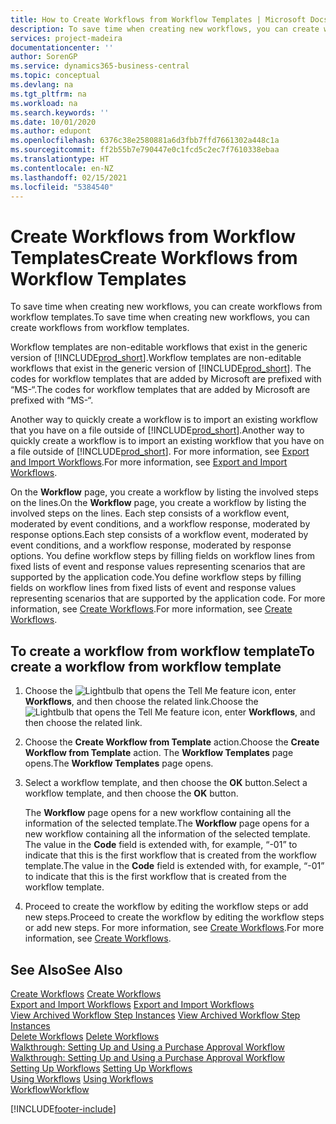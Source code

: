 ```yaml
---
title: How to Create Workflows from Workflow Templates | Microsoft Docs
description: To save time when creating new workflows, you can create workflows from workflow templates.
services: project-madeira
documentationcenter: ''
author: SorenGP
ms.service: dynamics365-business-central
ms.topic: conceptual
ms.devlang: na
ms.tgt_pltfrm: na
ms.workload: na
ms.search.keywords: ''
ms.date: 10/01/2020
ms.author: edupont
ms.openlocfilehash: 6376c38e2580881a6d3fbb7ffd7661302a448c1a
ms.sourcegitcommit: ff2b55b7e790447e0c1fcd5c2ec7f7610338ebaa
ms.translationtype: HT
ms.contentlocale: en-NZ
ms.lasthandoff: 02/15/2021
ms.locfileid: "5384540"
---
```

# <a name="create-workflows-from-workflow-templates"></a><span data-ttu-id="4ae78-103">Create Workflows from Workflow Templates</span><span class="sxs-lookup"><span data-stu-id="4ae78-103">Create Workflows from Workflow Templates</span></span>
<span data-ttu-id="4ae78-104">To save time when creating new workflows, you can create workflows from workflow templates.</span><span class="sxs-lookup"><span data-stu-id="4ae78-104">To save time when creating new workflows, you can create workflows from workflow templates.</span></span>  

 <span data-ttu-id="4ae78-105">Workflow templates are non-editable workflows that exist in the generic version of [!INCLUDE[prod_short](includes/prod_short.md)].</span><span class="sxs-lookup"><span data-stu-id="4ae78-105">Workflow templates are non-editable workflows that exist in the generic version of [!INCLUDE[prod_short](includes/prod_short.md)].</span></span> <span data-ttu-id="4ae78-106">The codes for workflow templates that are added by Microsoft are prefixed with “MS-“.</span><span class="sxs-lookup"><span data-stu-id="4ae78-106">The codes for workflow templates that are added by Microsoft are prefixed with “MS-“.</span></span>  

 <span data-ttu-id="4ae78-107">Another way to quickly create a workflow is to import an existing workflow that you have on a file outside of [!INCLUDE[prod_short](includes/prod_short.md)].</span><span class="sxs-lookup"><span data-stu-id="4ae78-107">Another way to quickly create a workflow is to import an existing workflow that you have on a file outside of [!INCLUDE[prod_short](includes/prod_short.md)].</span></span> <span data-ttu-id="4ae78-108">For more information, see [Export and Import Workflows](across-how-to-export-and-import-workflows.md).</span><span class="sxs-lookup"><span data-stu-id="4ae78-108">For more information, see [Export and Import Workflows](across-how-to-export-and-import-workflows.md).</span></span>  

<span data-ttu-id="4ae78-109">On the **Workflow** page, you create a workflow by listing the involved steps on the lines.</span><span class="sxs-lookup"><span data-stu-id="4ae78-109">On the **Workflow** page, you create a workflow by listing the involved steps on the lines.</span></span> <span data-ttu-id="4ae78-110">Each step consists of a workflow event, moderated by event conditions, and a workflow response, moderated by response options.</span><span class="sxs-lookup"><span data-stu-id="4ae78-110">Each step consists of a workflow event, moderated by event conditions, and a workflow response, moderated by response options.</span></span> <span data-ttu-id="4ae78-111">You define workflow steps by filling fields on workflow lines from fixed lists of event and response values representing scenarios that are supported by the application code.</span><span class="sxs-lookup"><span data-stu-id="4ae78-111">You define workflow steps by filling fields on workflow lines from fixed lists of event and response values representing scenarios that are supported by the application code.</span></span> <span data-ttu-id="4ae78-112">For more information, see [Create Workflows](across-how-to-create-workflows.md).</span><span class="sxs-lookup"><span data-stu-id="4ae78-112">For more information, see [Create Workflows](across-how-to-create-workflows.md).</span></span>  

## <a name="to-create-a-workflow-from-workflow-template"></a><span data-ttu-id="4ae78-113">To create a workflow from workflow template</span><span class="sxs-lookup"><span data-stu-id="4ae78-113">To create a workflow from workflow template</span></span>  
1.  <span data-ttu-id="4ae78-114">Choose the ![Lightbulb that opens the Tell Me feature](media/ui-search/search_small.png "Tell me what you want to do") icon, enter **Workflows**, and then choose the related link.</span><span class="sxs-lookup"><span data-stu-id="4ae78-114">Choose the ![Lightbulb that opens the Tell Me feature](media/ui-search/search_small.png "Tell me what you want to do") icon, enter **Workflows**, and then choose the related link.</span></span>  
2.  <span data-ttu-id="4ae78-115">Choose the **Create Workflow from Template** action.</span><span class="sxs-lookup"><span data-stu-id="4ae78-115">Choose the **Create Workflow from Template** action.</span></span> <span data-ttu-id="4ae78-116">The **Workflow Templates** page opens.</span><span class="sxs-lookup"><span data-stu-id="4ae78-116">The **Workflow Templates** page opens.</span></span>  
3.  <span data-ttu-id="4ae78-117">Select a workflow template, and then choose the **OK** button.</span><span class="sxs-lookup"><span data-stu-id="4ae78-117">Select a workflow template, and then choose the **OK** button.</span></span>  

     <span data-ttu-id="4ae78-118">The **Workflow** page opens for a new workflow containing all the information of the selected template.</span><span class="sxs-lookup"><span data-stu-id="4ae78-118">The **Workflow** page opens for a new workflow containing all the information of the selected template.</span></span> <span data-ttu-id="4ae78-119">The value in the **Code** field is extended with, for example, “-01” to indicate that this is the first workflow that is created from the workflow template.</span><span class="sxs-lookup"><span data-stu-id="4ae78-119">The value in the **Code** field is extended with, for example, “-01” to indicate that this is the first workflow that is created from the workflow template.</span></span>  
4.  <span data-ttu-id="4ae78-120">Proceed to create the workflow by editing the workflow steps or add new steps.</span><span class="sxs-lookup"><span data-stu-id="4ae78-120">Proceed to create the workflow by editing the workflow steps or add new steps.</span></span> <span data-ttu-id="4ae78-121">For more information, see [Create Workflows](across-how-to-create-workflows.md).</span><span class="sxs-lookup"><span data-stu-id="4ae78-121">For more information, see [Create Workflows](across-how-to-create-workflows.md).</span></span>  

## <a name="see-also"></a><span data-ttu-id="4ae78-122">See Also</span><span class="sxs-lookup"><span data-stu-id="4ae78-122">See Also</span></span>  
 <span data-ttu-id="4ae78-123">[Create Workflows](across-how-to-create-workflows.md) </span><span class="sxs-lookup"><span data-stu-id="4ae78-123">[Create Workflows](across-how-to-create-workflows.md) </span></span>  
 <span data-ttu-id="4ae78-124">[Export and Import Workflows](across-how-to-export-and-import-workflows.md) </span><span class="sxs-lookup"><span data-stu-id="4ae78-124">[Export and Import Workflows](across-how-to-export-and-import-workflows.md) </span></span>  
 <span data-ttu-id="4ae78-125">[View Archived Workflow Step Instances](across-how-to-view-archived-workflow-step-instances.md) </span><span class="sxs-lookup"><span data-stu-id="4ae78-125">[View Archived Workflow Step Instances](across-how-to-view-archived-workflow-step-instances.md) </span></span>  
 <span data-ttu-id="4ae78-126">[Delete Workflows](across-how-to-delete-workflows.md) </span><span class="sxs-lookup"><span data-stu-id="4ae78-126">[Delete Workflows](across-how-to-delete-workflows.md) </span></span>  
 <span data-ttu-id="4ae78-127">[Walkthrough: Setting Up and Using a Purchase Approval Workflow](walkthrough-setting-up-and-using-a-purchase-approval-workflow.md) </span><span class="sxs-lookup"><span data-stu-id="4ae78-127">[Walkthrough: Setting Up and Using a Purchase Approval Workflow](walkthrough-setting-up-and-using-a-purchase-approval-workflow.md) </span></span>  
 <span data-ttu-id="4ae78-128">[Setting Up Workflows](across-set-up-workflows.md) </span><span class="sxs-lookup"><span data-stu-id="4ae78-128">[Setting Up Workflows](across-set-up-workflows.md) </span></span>  
 <span data-ttu-id="4ae78-129">[Using Workflows](across-use-workflows.md) </span><span class="sxs-lookup"><span data-stu-id="4ae78-129">[Using Workflows](across-use-workflows.md) </span></span>  
 [<span data-ttu-id="4ae78-130">Workflow</span><span class="sxs-lookup"><span data-stu-id="4ae78-130">Workflow</span></span>](across-workflow.md)   


[!INCLUDE[footer-include](includes/footer-banner.md)]